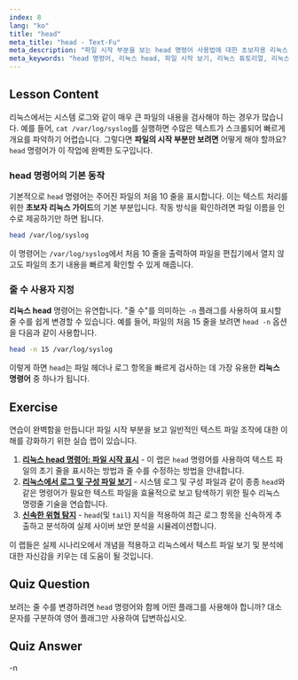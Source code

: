 ```yaml
---
index: 8
lang: "ko"
title: "head"
meta_title: "head - Text-Fu"
meta_description: "파일 시작 부분을 보는 head 명령어 사용법에 대한 초보자용 리눅스 가이드입니다. 라인 수를 제어하는 head -n 옵션 사용법을 배우세요. 이는 모든 리눅스 튜토리얼에서 필수적인 기술입니다."
meta_keywords: "head 명령어, 리눅스 head, 파일 시작 보기, 리눅스 튜토리얼, 리눅스 명령어, 초보자 리눅스, head -n, 리눅스 가이드, 텍스트 파일, 명령줄"
---
```


## Lesson Content

리눅스에서는 시스템 로그와 같이 매우 큰 파일의 내용을 검사해야 하는 경우가 많습니다. 예를 들어, `cat /var/log/syslog`를 실행하면 수많은 텍스트가 스크롤되어 빠르게 개요를 파악하기 어렵습니다. 그렇다면 **파일의 시작 부분만 보려면** 어떻게 해야 할까요? `head` 명령어가 이 작업에 완벽한 도구입니다.

### head 명령어의 기본 동작

기본적으로 `head` 명령어는 주어진 파일의 처음 10 줄을 표시합니다. 이는 텍스트 처리를 위한 **초보자 리눅스 가이드**의 기본 부분입니다. 작동 방식을 확인하려면 파일 이름을 인수로 제공하기만 하면 됩니다.

```bash
head /var/log/syslog
```

이 명령어는 `/var/log/syslog`에서 처음 10 줄을 출력하여 파일을 편집기에서 열지 않고도 파일의 초기 내용을 빠르게 확인할 수 있게 해줍니다.

### 줄 수 사용자 지정

**리눅스 head** 명령어는 유연합니다. "줄 수"를 의미하는 `-n` 플래그를 사용하여 표시할 줄 수를 쉽게 변경할 수 있습니다. 예를 들어, 파일의 처음 15 줄을 보려면 `head -n` 옵션을 다음과 같이 사용합니다.

```bash
head -n 15 /var/log/syslog
```

이렇게 하면 `head`는 파일 헤더나 로그 항목을 빠르게 검사하는 데 가장 유용한 **리눅스 명령어** 중 하나가 됩니다.

## Exercise

연습이 완벽함을 만듭니다! 파일 시작 부분을 보고 일반적인 텍스트 파일 조작에 대한 이해를 강화하기 위한 실습 랩이 있습니다.

1. **[리눅스 head 명령어: 파일 시작 표시](https://labex.io/ko/labs/linux-linux-head-command-file-beginning-display-214302)** - 이 랩은 `head` 명령어를 사용하여 텍스트 파일의 초기 줄을 표시하는 방법과 줄 수를 수정하는 방법을 안내합니다.
2. **[리눅스에서 로그 및 구성 파일 보기](https://labex.io/ko/labs/linux-viewing-log-and-configuration-files-in-linux-387914)** - 시스템 로그 및 구성 파일과 같이 종종 `head`와 같은 명령어가 필요한 텍스트 파일을 효율적으로 보고 탐색하기 위한 필수 리눅스 명령줄 기술을 연습합니다.
3. **[신속한 위협 탐지](https://labex.io/ko/labs/linux-rapid-threat-detection-387930)** - `head`(및 `tail`) 지식을 적용하여 최근 로그 항목을 신속하게 추출하고 분석하여 실제 사이버 보안 분석을 시뮬레이션합니다.

이 랩들은 실제 시나리오에서 개념을 적용하고 리눅스에서 텍스트 파일 보기 및 분석에 대한 자신감을 키우는 데 도움이 될 것입니다.

## Quiz Question

보려는 줄 수를 변경하려면 `head` 명령어와 함께 어떤 플래그를 사용해야 합니까? 대소문자를 구분하여 영어 플래그만 사용하여 답변하십시오.

## Quiz Answer

-n
